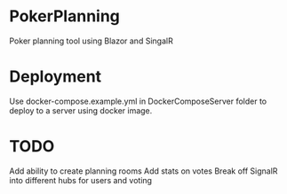 # PokerPlanning
Poker planning tool using Blazor and SingalR

# Deployment
Use docker-compose.example.yml in DockerComposeServer folder to deploy to a server using docker image.

# TODO
Add ability to create planning rooms
Add stats on votes
Break off SignalR into different hubs for users and voting


